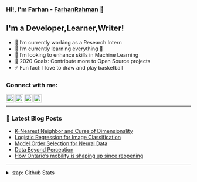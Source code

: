 ### Hi!, I'm Farhan - [FarhanRahman][linkedin] 👋



## I'm a Developer,Learner,Writer!

- 🔭 I’m currently working as a Research Intern
- 🌱 I’m currently learning everything 🤣
- 👯 I’m looking to enhance skills in Machine Learning 
- 🥅 2020 Goals: Contribute more to Open Source projects
- ⚡ Fun fact: I love to draw and play basketball


### Connect with me:


[<img align="left" alt="codeSTACKr | YouTube" width="22px" src="https://cdn.jsdelivr.net/npm/simple-icons@v3/icons/medium.svg" />][medium]
[<img align="left" alt="codeSTACKr | Twitter" width="22px" src="https://cdn.jsdelivr.net/npm/simple-icons@v3/icons/twitter.svg" />][twitter]
[<img align="left" alt="codeSTACKr | LinkedIn" width="22px" src="https://cdn.jsdelivr.net/npm/simple-icons@v3/icons/linkedin.svg" />][linkedin]
[<img align="left" alt="codeSTACKr | Instagram" width="22px" src="https://cdn.jsdelivr.net/npm/simple-icons@v3/icons/instagram.svg" />][instagram]

<br />


---

### 📕 Latest Blog Posts

<!-- BLOG-POST-LIST:START -->
- [K-Nearest Neighbor and Curse of Dimensionality](https://medium.com/@farhanrahman02/k-nearest-neighbors-and-the-curse-of-dimensionality-7d64634015d9?source=friends_link&sk=5d05239d81628fbb8aa7147686ded63e)
- [Logistic Regression for Image Classification](https://medium.com/swlh/logistic-regression-for-image-classification-e15d0ae59ce9?source=friends_link&sk=30e51e9854137c855c1c79be73b9fb16)
- [Model Order Selection for Neural Data](https://medium.com/swlh/logistic-regression-for-image-classification-e15d0ae59ce9?source=friends_link&sk=30e51e9854137c855c1c79be73b9fb16)
- [Data Beyond Perception](https://medium.com/swlh/logistic-regression-for-image-classification-e15d0ae59ce9?source=friends_link&sk=30e51e9854137c855c1c79be73b9fb16)
- [How Ontario’s mobility is shaping up since reopening](https://medium.com/swlh/how-ontarios-mobility-is-shaping-up-since-reopening-3b9625b55a13?source=friends_link&sk=22bfde72557605227e032953374274e4)
<!-- BLOG-POST-LIST:END -->



---



<details>
  <summary>:zap: Github Stats</summary>

  <img align="left" alt="frh02's Github Stats" src="https://github-readme-stats.codestackr.vercel.app/api?username=frh02&show_icons=true&hide_border=true" />

</details>

[medium]: https://medium.com/@farhanrahman02
[twitter]: https://twitter.com/FARHANRAHMAN7
[instagram]: https://www.instagram.com/farhanlbj02/
[linkedin]: https://www.linkedin.com/in/farhan-rahman-086b05131/

